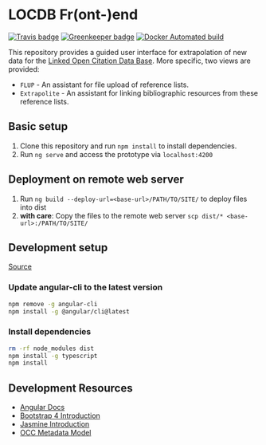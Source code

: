 # LOCDB Fr(ont-)end

[![Travis badge](https://travis-ci.org/locdb/locdb-frend.svg?branch=master)](https://travis-ci.org/)
[![Greenkeeper badge](https://badges.greenkeeper.io/locdb/locdb-frend.svg)](https://greenkeeper.io/)
[![Docker Automated build](https://img.shields.io/docker/automated/locdb/locdb-frend.svg)](https://hub.docker.com/r/locdb/locdb-frend/)

This repository provides a guided user interface for extrapolation of new data
for the [Linked Open Citation Data Base](https://github.com/locdb/loc-db).
More specific, two views are provided:

- `FLUP` - An assistant for file upload of reference lists.
- `Extrapolite` - An assistant for linking bibliographic resources from these
  reference lists.

## Basic setup

1. Clone this repository and run `npm install` to install dependencies.
1. Run `ng serve` and access the prototype via `localhost:4200`

## Deployment on remote web server

1. Run `ng build --deploy-url=<base-url>/PATH/TO/SITE/` to deploy files into dist
1. **with care**: Copy the files to the remote web server `scp dist/* <base-url>:/PATH/TO/SITE/`

## Development setup

[Source](https://github.com/angular/angular-cli#updating-angular-cli)


### Update angular-cli to the latest version

```sh
npm remove -g angular-cli
npm install -g @angular/cli@latest
```

### Install dependencies

```sh
rm -rf node_modules dist
npm install -g typescript
npm install
```

## Development Resources

- [Angular Docs](https://angular.io/docs)
- [Bootstrap 4 Introduction]([200~https://getbootstrap.com/docs/4.0/getting-started/introduction/)
- [Jasmine Introduction](https://jasmine.github.io/edge/introduction.html)
- [OCC Metadata Model](https://figshare.com/articles/Metadata_for_the_OpenCitations_Corpus/3443876)
